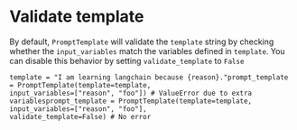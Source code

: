 Validate template
=================

By default, `PromptTemplate` will validate the `template` string by checking whether the `input_variables` match the variables defined in `template`. You can disable this behavior by setting `validate_template` to `False`

    template = "I am learning langchain because {reason}."prompt_template = PromptTemplate(template=template,                                 input_variables=["reason", "foo"]) # ValueError due to extra variablesprompt_template = PromptTemplate(template=template,                                 input_variables=["reason", "foo"],                                 validate_template=False) # No error